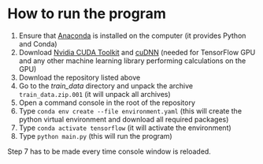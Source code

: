 # How to run the program

1. Ensure that [Anaconda](https://www.anaconda.com/distribution/) is installed on the computer (it provides Python and Conda)
2. Download [Nvidia CUDA Toolkit](https://developer.nvidia.com/cuda-downloads) and [cuDNN](https://developer.nvidia.com/cudnn) (needed for TensorFlow GPU and any other machine learning library performing calculations on the GPU)
3. Download the repository listed above
4. Go to the *train_data* directory and unpack the archive `train_data.zip.001` (it will unpack all archives)
5. Open a command console in the root of the repository
6. Type `conda env create --file environment.yaml` (this will create the python virtual environment and download all required packages)
7. Type `conda activate tensorflow` (it will activate the environment)
8. Type `python main.py` (this will run the program)

Step 7 has to be made every time console window is reloaded.